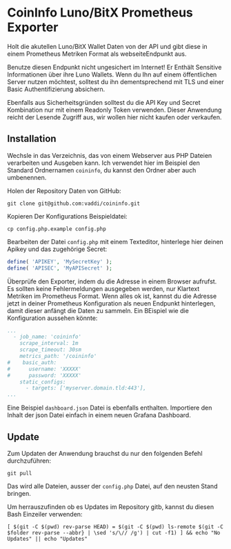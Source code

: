 # CoinInfo Luno/BitX Prometheus Exporter #

Holt die akutellen Luno/BitX Wallet Daten von der API und gibt diese in einem Prometheus Metriken Format als webseiteEndpunkt aus.

Benutze diesen Endpunkt nicht ungesichert im Internet!
Er Enthält Sensitive Informationen über ihre Luno Wallets. Wenn du Ihn auf einem öffentlichen Server nutzen möchtest, solltest du ihn dementsprechend mit TLS und einer Basic Authentifizierung absichern.

Ebenfalls aus Sicherheitsgründen solltest du die API Key und Secret Kombination nur mit einem Readonly Token verwenden. Dieser Anwendung reicht der Lesende Zugriff aus, wir wollen hier nicht kaufen oder verkaufen.


## Installation ##

Wechsle in das Verzeichnis, das von einem Webserver aus PHP Dateien verarbeiten und Ausgeben kann. Ich verwendet hier im Beispiel den Standard Ordnernamen `coininfo`, du kannst den Ordner aber auch umbenennen.

Holen der Repository Daten von GitHub:

    git clone git@github.com:vaddi/coininfo.git

Kopieren Der Konfigurations Beispieldatei:

    cp config.php.example config.php

Bearbeiten der Datei `config.php` mit einem Texteditor, hinterlege hier deinen Apikey und das zugehörige Secret:

```PHP
define( 'APIKEY', 'MySecretKey' );
define( 'APISEC', 'MyAPISecret' );
```

Überprüfe den Exporter, indem du die Adresse in einem Browser aufrufst. Es sollten keine Fehlermeldungen ausgegeben werden, nur Klartext Metriken im Prometheus Format. 
Wenn alles ok ist, kannst du die Adresse jetzt in deiner Prometheus Konfiguration als neuen Endpunkt hinterlegen, damit dieser anfängt die Daten zu sammeln. Ein BEispiel wie die Konfiguration aussehen könnte:

```yaml
...
  - job_name: 'coininfo'
    scrape_interval: 1m
    scrape_timeout: 30sm
    metrics_path: '/coininfo'
#    basic_auth:
#      username: 'XXXXX'
#      password: 'XXXXX'
    static_configs:
      - targets: ['myserver.domain.tld:443'],
...
```

Eine Beispiel `dashboard.json` Datei is ebenfalls enthalten. Importiere den Inhalt der json Datei einfach in einem neuen Grafana Dashboard.


## Update ##

Zum Updaten der Anwendung brauchst du nur den folgenden Befehl durchzuführen:

    git pull

Das wird alle Dateien, ausser der `config.php` Datei, auf den neusten Stand bringen.

Um herrauszufinden ob es Updates im Repository gitb, kannst du diesen Bash Einzeiler verwenden:

    [ $(git -C $(pwd) rev-parse HEAD) = $(git -C $(pwd) ls-remote $(git -C $folder rev-parse --abbr} | \sed 's/\// /g') | cut -f1) ] && echo "No Updates" || echo "Updates"

